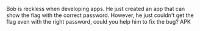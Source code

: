 Bob is reckless when developing apps. He just created an app that can show the flag with the correct password. However, he just couldn't get the flag even with the right password, could you help him to fix the bug? APK
